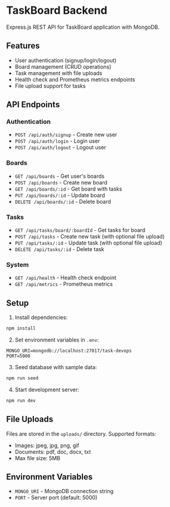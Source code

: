 # TaskBoard Backend

Express.js REST API for TaskBoard application with MongoDB.

## Features

- User authentication (signup/login/logout)
- Board management (CRUD operations)
- Task management with file uploads
- Health check and Prometheus metrics endpoints
- File upload support for tasks

## API Endpoints

### Authentication
- `POST /api/auth/signup` - Create new user
- `POST /api/auth/login` - Login user
- `POST /api/auth/logout` - Logout user

### Boards
- `GET /api/boards` - Get user's boards
- `POST /api/boards` - Create new board
- `GET /api/boards/:id` - Get board with tasks
- `PUT /api/boards/:id` - Update board
- `DELETE /api/boards/:id` - Delete board

### Tasks
- `GET /api/tasks/board/:boardId` - Get tasks for board
- `POST /api/tasks` - Create new task (with optional file upload)
- `PUT /api/tasks/:id` - Update task (with optional file upload)
- `DELETE /api/tasks/:id` - Delete task

### System
- `GET /api/health` - Health check endpoint
- `GET /api/metrics` - Prometheus metrics

## Setup

1. Install dependencies:
```bash
npm install
```

2. Set environment variables in `.env`:
```
MONGO_URI=mongodb://localhost:27017/task-devops
PORT=5000
```

3. Seed database with sample data:
```bash
npm run seed
```

4. Start development server:
```bash
npm run dev
```

## File Uploads

Files are stored in the `uploads/` directory. Supported formats:
- Images: jpeg, jpg, png, gif
- Documents: pdf, doc, docx, txt
- Max file size: 5MB

## Environment Variables

- `MONGO_URI` - MongoDB connection string
- `PORT` - Server port (default: 5000)